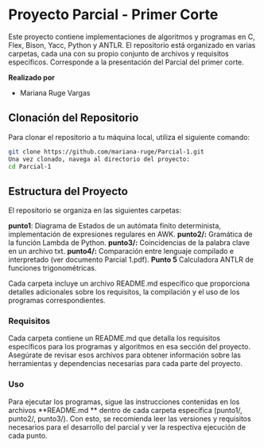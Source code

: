# Proyecto Parcial - Primer Corte

Este proyecto contiene implementaciones de algoritmos y programas en C, Flex, Bison, Yacc,  Python y ANTLR. El repositorio está organizado en varias carpetas, cada una con su propio conjunto de archivos y requisitos específicos.
Corresponde a la presentación del Parcial del primer corte.

**Realizado por**
- Mariana Ruge Vargas

## Clonación del Repositorio

Para clonar el repositorio a tu máquina local, utiliza el siguiente comando:

```sh
git clone https://github.com/mariana-ruge/Parcial-1.git
Una vez clonado, navega al directorio del proyecto:
cd Parcial-1
```

##  Estructura del Proyecto
El repositorio se organiza en las siguientes carpetas:

**punto1**: Diagrama de Estados de un autómata finito determinista, implementación de expresiones regulares en AWK.
**punto2/:** Gramática de la función Lambda de Python.
**punto3/:** Coincidencias de la palabra clave en un archivo txt.
**punto4/:** Comparación entre lenguaje compilado e interpretado  (ver documento Parcial 1.pdf).
**Punto 5** Calculadora ANTLR de funciones trigonométricas.

Cada carpeta incluye un archivo README.md específico que proporciona detalles adicionales sobre los requisitos, la compilación y el uso de los programas correspondientes.

### Requisitos
Cada carpeta contiene un README.md que detalla los requisitos específicos para los programas y algoritmos en esa sección del proyecto. Asegúrate de revisar esos archivos para obtener información sobre las herramientas y dependencias necesarias para cada parte del proyecto.

### Uso
Para ejecutar los programas, sigue las instrucciones contenidas en los archivos **README.md ** dentro de cada carpeta específica (punto1/, punto2/, punto3/). Con esto, se recomienda leer las versiones y requisitos necesarios para el desarrollo del parcial y ver la respectiva ejecución de cada punto.

